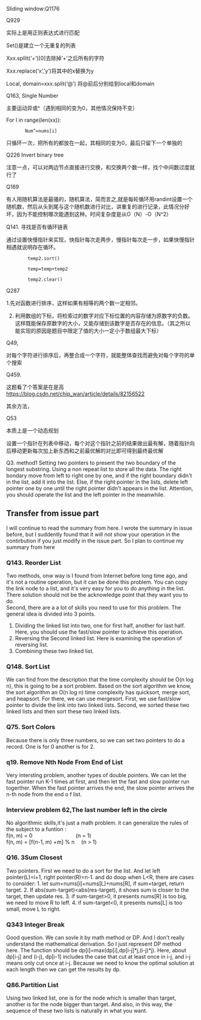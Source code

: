 Sliding window:Q1176





Q929 

实际上是用正则表达式进行匹配 

Set()是建立一个无重复的列表 

Xxx.spllit(‘+’)[0]去除掉‘+’之后所有的字符 

Xxx.replace(‘x’,’y’)将其中的x替换为y 

Local, domain=xxx.split(‘@’)  将@前后分别给到local和domain 

 

Q163, Single Number 

主要运动异或^（遇到相同的变为0，其他情况保持不变） 

For I in range(len(xx)): 

           Num^=nums[i] 

只循环一次，把所有的都放在一起，其相同的变为0，最后只留下一个单独的 

 

Q226 Invert binary tree 

注意一点，可以对两边节点直接进行交换，和交换两个数一样，找个中间数过度就行了 

 

Q169 

有人用随机算法是最骚的，随机算法，简而言之,就是每轮循环用randint设置一个随机数，然后从头到尾与这个随机数进行对比，讲重复的进行记录，此情况分好坏，因为不能控制哪次能遇到这种。时间复杂度是从O（N）-O（N^2） 

Q141. 寻找是否有循环链表 

通过设置快慢指针来实现，快指针每次走两步，慢指针每次走一步，如果快慢指针相遇就说明存在循环。 

            temp2.sort() 

            temp=temp+temp2 

            temp2.clear() 

 

Q287 

1.先对函数进行排序，这样如果有相等的两个数一定相邻。 

2. 利用数组的下标，将检索过的数字对应下标位置的内容存储为原数字的负数。这样既能保存原数字的大小，又能存储到该数字是否存在的信息。（其之所以能实现的原因是题目中限定了值的大小一定小于数组最大下标） 

 

Q49, 

对每个字符进行排序后，再整合成一个字符，就能整体查找而避免对每个字符的单个搜索 

Q459. 

这题看了个答案是在是高 https://blog.csdn.net/chip_wan/article/details/82156522 

其余方法， 

Q53 

 本质上是一个动态规划 

设置一个指针在列表中移动，每个对这个指针之前的结果做出最有解，随着指针向后移动更新每次加上新东西和之前最优解的对比即可得到最终最优解 

Q3. 
method1
Setting two pointers to present the two boundary of the longest substring.
Using a non repeat list to store all the data.
The right bondary move from left to right one by one, and if the right boundary didn't in the list, add it into the list.
Else, if the right pointer in the lists, delete left pointer one by one until the right pointer didn't appears in the list.
Attention, you should operate the list and the left pointer in the meanwhile.

## Transfer from issue part
I will continue to read the summary from here. I wrote the summary in issue before, but I suddently found that it will not show your operation in the contirbution if you just modify in the issue part. So I plan to continue my summary from here

### Q143. Reorder List
Two methods, onw way is I found from Internet before long time ago, and it's not a routine operation, but it can be done this problem. You can copy the link node to a list, and it's very easy for you to do anything in the list. There solution should not be the acknowledge point that they want you to do. </br>
Second, there are a a lot of skills you need to use for this problem. The general idea is divided into 3 points. </br>
1. Dividing the linked list into two, one for first half, another for last half. Here, you should use the fast/slow pointer to achieve this operation. </br>
2. Reversing the Second linked list. Here is examining the operation of reversing list. </br>
3. Combining these two linked list. </br>
### Q148. Sort List
We can find from the description that the time complexity should be O(n log n), this is going to be a sort problem. Based on the sort algorithm we know, the sort algorithm an O(n log n) time complexity has quicksort, merge sort, and heapsort. For there, we can use mergesort. First, we use fast/slow pointer to divide the link into two linked lists. Second, we sorted these two linked lists and then sort these two linked lists.
### Q75. Sort Colors
Because there is only three numbers, so we can set two pointers to do a record. One is for 0 another is for 2.
### q19. Remove Nth Node From End of List
Very intersting problem, another types of double pointers. We can let the fast pointer run K-1 times at first, and then let the fast and slow pointer run togerther. When the fast pointer arrives the end, the slow pointer arrives the n-th node from the end o f list.
### Interview problem 62,The last number left in the circle
No algorithmic skills,it's just a math problem. it can generalize the rules of the subject to a funtion :</br>
f(n, m) = 0         (n = 1)</br>
f(n, m) = [f(n-1, m) +m] % n  (n > 1)  </br>
### Q16. 3Sum Closest
Two pointers. First we need to do a sort for the list. And let left pointer(L)=i+1, right pointer(R)=n-1. and do doop when L<R, there are cases to consider: 1. let sum=nums[i]+nums[L]+nums[R], if sum=target, return target. 2. If abs(sum-target)<abs(res-target), it shows sum is closer to the target, then update res. 3. if sum-target>0, it presents nums[R] is too big, we need to move R to leff. 4. if sum-target<0, it presents nums[L] is too small, move L to right.
### Q343 Integer Break
Good question. We can sovle it by math method or DP. And I don't really understand the mathematical derivation. So I just represent DP method here.
The function should be dp[i]=max(dp[i],dp[i-j]*j,(i-j)*j). Here, about dp[i-j] and (i-j), dp[i-1] includes the case that cut at least once in i-j, and i-j means only cut once at i-j. Because we need to know the optimal solution at each length then we can get the results by dp.

### Q86.Partition List
Using two linked list, one is for the node which is smaller than target, another is for the node bigger than target. And also, in this way, the sequence of these two lists is naturally in what you want. 
